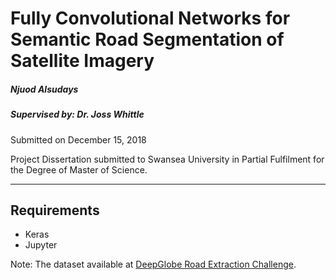 # Fully Convolutional Networks for Semantic Road Segmentation of Satellite Imagery
##### Njuod Alsudays 
##### Supervised by: Dr. Joss Whittle
Submitted on December 15, 2018

Project Dissertation submitted to Swansea University in Partial Fulfilment for the Degree of Master of Science.

---

## Requirements
* Keras 
* Jupyter

Note: The dataset available at [DeepGlobe Road Extraction Challenge](http://deepglobe.org/challenge.html).
